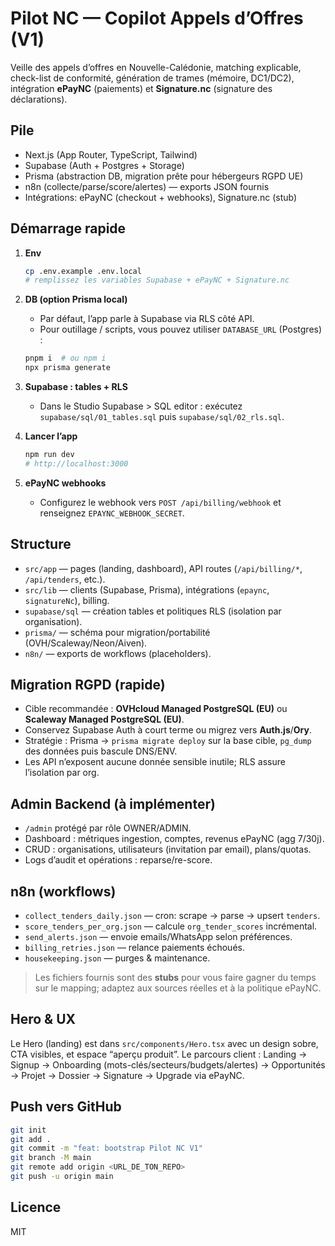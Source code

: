 # Pilot NC — Copilot Appels d’Offres (V1)

Veille des appels d’offres en Nouvelle-Calédonie, matching explicable, check-list de conformité,
génération de trames (mémoire, DC1/DC2), intégration **ePayNC** (paiements) et **Signature.nc** (signature des déclarations).

## Pile
- Next.js (App Router, TypeScript, Tailwind)
- Supabase (Auth + Postgres + Storage)
- Prisma (abstraction DB, migration prête pour hébergeurs RGPD UE)
- n8n (collecte/parse/score/alertes) — exports JSON fournis
- Intégrations: ePayNC (checkout + webhooks), Signature.nc (stub)

## Démarrage rapide

1. **Env**
   ```bash
   cp .env.example .env.local
   # remplissez les variables Supabase + ePayNC + Signature.nc
   ```

2. **DB (option Prisma local)**
   - Par défaut, l’app parle à Supabase via RLS côté API.
   - Pour outillage / scripts, vous pouvez utiliser `DATABASE_URL` (Postgres) :
   ```bash
   pnpm i  # ou npm i
   npx prisma generate
   ```

3. **Supabase : tables + RLS**
   - Dans le Studio Supabase > SQL editor : exécutez `supabase/sql/01_tables.sql` puis `supabase/sql/02_rls.sql`.

4. **Lancer l’app**
   ```bash
   npm run dev
   # http://localhost:3000
   ```

5. **ePayNC webhooks**
   - Configurez le webhook vers `POST /api/billing/webhook` et renseignez `EPAYNC_WEBHOOK_SECRET`.

## Structure

- `src/app` — pages (landing, dashboard), API routes (`/api/billing/*`, `/api/tenders`, etc.).
- `src/lib` — clients (Supabase, Prisma), intégrations (`epaync`, `signatureNc`), billing.
- `supabase/sql` — création tables et politiques RLS (isolation par organisation).
- `prisma/` — schéma pour migration/portabilité (OVH/Scaleway/Neon/Aiven).
- `n8n/` — exports de workflows (placeholders).

## Migration RGPD (rapide)

- Cible recommandée : **OVHcloud Managed PostgreSQL (EU)** ou **Scaleway Managed PostgreSQL (EU)**.
- Conservez Supabase Auth à court terme ou migrez vers **Auth.js**/**Ory**.
- Stratégie : Prisma → `prisma migrate deploy` sur la base cible, `pg_dump` des données puis bascule DNS/ENV.
- Les API n’exposent aucune donnée sensible inutile; RLS assure l’isolation par org.

## Admin Backend (à implémenter)

- `/admin` protégé par rôle OWNER/ADMIN.
- Dashboard : métriques ingestion, comptes, revenus ePayNC (agg 7/30j).
- CRUD : organisations, utilisateurs (invitation par email), plans/quotas.
- Logs d’audit et opérations : reparse/re-score.

## n8n (workflows)

- `collect_tenders_daily.json` — cron: scrape → parse → upsert `tenders`.
- `score_tenders_per_org.json` — calcule `org_tender_scores` incrémental.
- `send_alerts.json` — envoie emails/WhatsApp selon préférences.
- `billing_retries.json` — relance paiements échoués.
- `housekeeping.json` — purges & maintenance.

> Les fichiers fournis sont des **stubs** pour vous faire gagner du temps sur le mapping; adaptez aux sources réelles et à la politique ePayNC.

## Hero & UX

Le Hero (landing) est dans `src/components/Hero.tsx` avec un design sobre, CTA visibles, et espace “aperçu produit”.
Le parcours client : Landing → Signup → Onboarding (mots-clés/secteurs/budgets/alertes) → Opportunités → Projet → Dossier → Signature → Upgrade via ePayNC.

## Push vers GitHub

```bash
git init
git add .
git commit -m "feat: bootstrap Pilot NC V1"
git branch -M main
git remote add origin <URL_DE_TON_REPO>
git push -u origin main
```

## Licence
MIT
